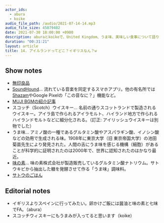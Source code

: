 ```yaml
---
actor_ids:
  - abura
  - koike
audio_file_path: /audio/2021-07-14-14.mp3
audio_file_size: 45079402
date: 2021-07-30 18:00:00 +0900
description: aburaとkoikeで、United Kingdom、うま味、美味しい食事について語りました。
duration: "00:31:21"
layout: article
title: 14. アイルランドってどこ？イギリスなん？w
---
```


## Show notes

- [無印良品](https://www.muji.com/)
- [SoundHound](https://www.soundhound.co.jp/)... 流れている音楽を同定するスマホアプリ。他の有名所では[Shazam](https://www.shazam.com/ja)やGoogle Pixelの「この音なに？」機能など。
- [MUJI BGMの紹介記事](https://mikiki.tokyo.jp/articles/-/28550)
- スコッチ（Scotch）ウイスキー... 名前の通りスコットランドで製造されるウイスキー。アイラ島で作られるアイラモルト、ハイランド地方で作られるハイランドモルトなどに細分化される。（訂正: アイリッシュウイスキーは別物でした）
- うま味... アミノ酸の一種であるグルタミン酸やアスパラギン酸、イノシン酸などの効用で生成される味。1908年に東京大学（旧 東京帝国大学）の池田菊苗先生により発見された。人間の舌にうま味を感じる機構（細胞）があることが科学的に証明されたのは2000年で、世界に認知されたのはかなり最近。
- [味の素](https://www.ajinomoto.co.jp/products/anzen/keyword/aji.html)... 味の素株式会社が製造販売しているグルタミン酸ナトリウム。サトウキビから抽出した糖を発酵させて作る「うま味」調味料。
- [サトウのごはん](https://www.satosyokuhin.co.jp/products/products_rice)

## Editorial notes

- イギリスよりスペインに行ってみたい。卵かけご飯には醤油と味の素と七味でFA。（abura）
- スコッチウィスキーにもうまみが入ってると思います（koike）

